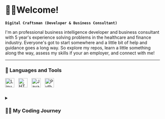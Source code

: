 # 👋🏼Welcome!

**`Digital Craftsman (Developer & Business Consultant)`**

I'm an professional business intelligence developer and business consultant with 5 year's experience solving problems in the healthcare and finance industry. Everyone's got to start somewhere and a little bit of help and guidance goes a long way. So explore my repos, learn a little something along the way, assess my skills if your an employer, and connect with me!


---

### 🧰 Languages and Tools

<img align="left" alt="Linux" width="30px" style="padding-right:10px;" src="https://cdn.jsdelivr.net/gh/devicons/devicon/icons/linux/linux-original.svg" />
<img align="left" alt="HTML" width="30px" style="padding-right:10px;" src="https://cdn.jsdelivr.net/gh/devicons/devicon/icons/html5/html5-plain.svg" />
<img align="left" alt="JavaScript" width="30px" style="padding-right:10px;" src="https://cdn.jsdelivr.net/gh/devicons/devicon/icons/javascript/javascript-plain.svg" />
<img align="left" alt="Python" width="30px" style="padding-right:10px;" src="https://cdn.jsdelivr.net/gh/devicons/devicon/icons/python/python-plain.svg" />
<br />


#

<details>
 <summary><h3>👨‍💻 My Coding Journey</h3></summary>
   I started my coding journey as a computer science student with a passion to learn everything I could about this programming world - code, unix, linux, theory. And all the while, teaching myself iOS development with a dream to build my own app, but that soon got overshadowed by my desire to excel in Java. https://www.youtube.com/watch?v=9A8sQZDRn5o

